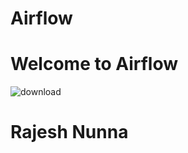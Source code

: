 # Airflow
# Welcome to Airflow

![download](https://user-images.githubusercontent.com/59449053/139432199-a95d38c9-bce3-450e-9286-7806299aab72.png)


# **Rajesh Nunna**

